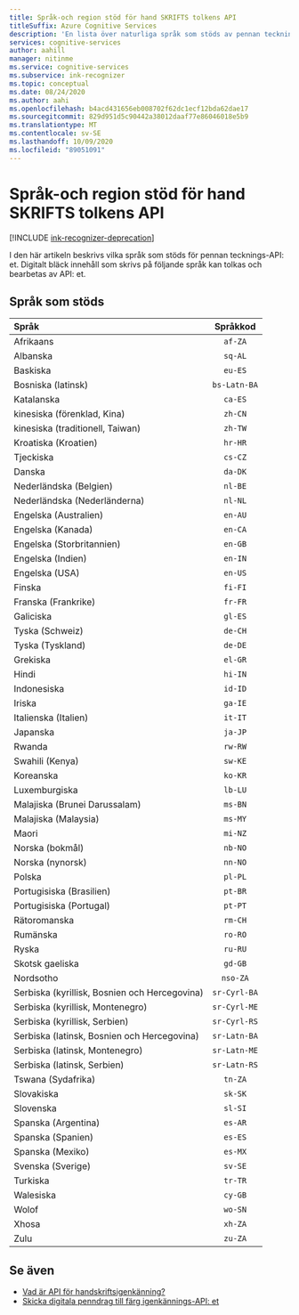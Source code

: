 ```yaml
---
title: Språk-och region stöd för hand SKRIFTS tolkens API
titleSuffix: Azure Cognitive Services
description: 'En lista över naturliga språk som stöds av pennan tecknings-API: et.'
services: cognitive-services
author: aahill
manager: nitinme
ms.service: cognitive-services
ms.subservice: ink-recognizer
ms.topic: conceptual
ms.date: 08/24/2020
ms.author: aahi
ms.openlocfilehash: b4acd431656eb008702f62dc1ecf12bda62dae17
ms.sourcegitcommit: 829d951d5c90442a38012daaf77e86046018e5b9
ms.translationtype: MT
ms.contentlocale: sv-SE
ms.lasthandoff: 10/09/2020
ms.locfileid: "89051091"
---
```

# <a name="language-and-region-support-for-the-ink-recognizer-api"></a>Språk-och region stöd för hand SKRIFTS tolkens API

[!INCLUDE [ink-recognizer-deprecation](includes/deprecation-note.md)]

I den här artikeln beskrivs vilka språk som stöds för pennan tecknings-API: et. Digitalt bläck innehåll som skrivs på följande språk kan tolkas och bearbetas av API: et.

## <a name="supported-languages"></a>Språk som stöds

| Språk                                   | Språkkod   |
|:-------------------------------------------|:---------------:|
| Afrikaans                                  |    `af-ZA`      |
| Albanska                                   |     `sq-AL`     |
| Baskiska                                     |     `eu-ES`     |
| Bosniska (latinsk)                            | `bs-Latn-BA`    |
| Katalanska                                    |     `ca-ES`     |
| kinesiska (förenklad, Kina)                |     `zh-CN`     |
| kinesiska (traditionell, Taiwan)              |     `zh-TW`     |
| Kroatiska (Kroatien)                         |     `hr-HR`     |
| Tjeckiska                                      |     `cs-CZ`     |
| Danska                                     |     `da-DK`     |
| Nederländska (Belgien)                            |     `nl-BE`     |
| Nederländska (Nederländerna)                        |     `nl-NL`     |
| Engelska (Australien)                        |     `en-AU`     |
| Engelska (Kanada)                           |     `en-CA`     |
| Engelska (Storbritannien)                   |     `en-GB`     |
| Engelska (Indien)                            |     `en-IN`     |
| Engelska (USA)                    |     `en-US`     |
| Finska                                    |     `fi-FI`     |
| Franska (Frankrike)                            |     `fr-FR`     |
| Galiciska                                   |     `gl-ES`     |
| Tyska (Schweiz)                      |     `de-CH`     |
| Tyska (Tyskland)                           |     `de-DE`     |
| Grekiska                                      |     `el-GR`     |
| Hindi                                      |     `hi-IN`     |
| Indonesiska                                 |     `id-ID`     |
| Iriska                                      |     `ga-IE`     |
| Italienska (Italien)                            |     `it-IT`     |
| Japanska                                   |     `ja-JP`     |
| Rwanda                                |     `rw-RW`     |
| Swahili (Kenya)                          |     `sw-KE`     |
| Koreanska                                     |     `ko-KR`     |
| Luxemburgiska                              |     `lb-LU`     |
| Malajiska (Brunei Darussalam)                  |     `ms-BN`     |
| Malajiska (Malaysia)                           |     `ms-MY`     |
| Maori                                      |     `mi-NZ`     |
| Norska (bokmål)                         |     `nb-NO`     |
| Norska (nynorsk)                        |     `nn-NO`     |
| Polska                                     |     `pl-PL`     |
| Portugisiska (Brasilien)                        |     `pt-BR`     |
| Portugisiska (Portugal)                      |     `pt-PT`     |
| Rätoromanska                                    |     `rm-CH`     |
| Rumänska                                   |     `ro-RO`     |
| Ryska                                    |     `ru-RU`     |
| Skotsk gaeliska                            |     `gd-GB`     |
| Nordsotho                           |    `nso-ZA`     |
| Serbiska (kyrillisk, Bosnien och Hercegovina) |  `sr-Cyrl-BA`   |
| Serbiska (kyrillisk, Montenegro)             |  `sr-Cyrl-ME`   |
| Serbiska (kyrillisk, Serbien)                 |  `sr-Cyrl-RS`   |
| Serbiska (latinsk, Bosnien och Hercegovina)    |  `sr-Latn-BA`   |
| Serbiska (latinsk, Montenegro)                |  `sr-Latn-ME`   |
| Serbiska (latinsk, Serbien)                    |  `sr-Latn-RS`   |
| Tswana (Sydafrika)                    |     `tn-ZA`     |
| Slovakiska                                     |     `sk-SK`     |
| Slovenska                                  |     `sl-SI`     |
| Spanska (Argentina)                        |     `es-AR`     |
| Spanska (Spanien)                            |     `es-ES`     |
| Spanska (Mexiko)                           |     `es-MX`     |
| Svenska (Sverige)                           |     `sv-SE`     |
| Turkiska                                    |     `tr-TR`     |
| Walesiska                                      |     `cy-GB`     |
| Wolof                                      |     `wo-SN`     |
| Xhosa                                      |     `xh-ZA`     |
| Zulu                                       |     `zu-ZA`     |

## <a name="see-also"></a>Se även

* [Vad är API för handskriftsigenkänning?](overview.md)
* [Skicka digitala penndrag till färg igenkännings-API: et](concepts/send-ink-data.md)
